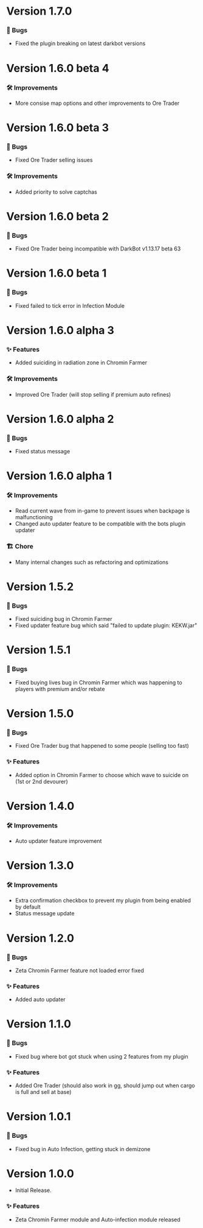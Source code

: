 # Version 1.7.0

### :bug: Bugs
- Fixed the plugin breaking on latest darkbot versions

# Version 1.6.0 beta 4

### :hammer_and_wrench: Improvements
- More consise map options and other improvements to Ore Trader


# Version 1.6.0 beta 3

### :bug: Bugs
- Fixed Ore Trader selling issues

### :hammer_and_wrench: Improvements
- Added priority to solve captchas


# Version 1.6.0 beta 2

### :bug: Bugs
- Fixed Ore Trader being incompatible with DarkBot v1.13.17 beta 63


# Version 1.6.0 beta 1

### :bug: Bugs
- Fixed failed to tick error in Infection Module


# Version 1.6.0 alpha 3

### :sparkles: Features
- Added suiciding in radiation zone in Chromin Farmer

### :hammer_and_wrench: Improvements
- Improved Ore Trader (will stop selling if premium auto refines)


# Version 1.6.0 alpha 2

### :bug: Bugs
- Fixed status message


# Version 1.6.0 alpha 1

### :hammer_and_wrench: Improvements
- Read current wave from in-game to prevent issues when backpage is malfunctioning
- Changed auto updater feature to be compatible with the bots plugin updater

### :building_construction: Chore
- Many internal changes such as refactoring and optimizations


# Version 1.5.2

### :bug: Bugs
- Fixed suiciding bug in Chromin Farmer
- Fixed updater feature bug which said "failed to update plugin: KEKW.jar"


# Version 1.5.1

### :bug: Bugs
- Fixed buying lives bug in Chromin Farmer which was happening to players with premium and/or rebate


# Version 1.5.0

### :bug: Bugs
- Fixed Ore Trader bug that happened to some people (selling too fast)

### :sparkles: Features
- Added option in Chromin Farmer to choose which wave to suicide on (1st or 2nd devourer)


# Version 1.4.0

### :hammer_and_wrench: Improvements
- Auto updater feature improvement


# Version 1.3.0

### :hammer_and_wrench: Improvements
- Extra confirmation checkbox to prevent my plugin from being enabled by default
- Status message update


# Version 1.2.0

### :bug: Bugs
- Zeta Chromin Farmer feature not loaded error fixed

### :sparkles: Features
- Added auto updater


# Version 1.1.0

### :bug: Bugs
- Fixed bug where bot got stuck when using 2 features from my plugin

### :sparkles: Features
- Added Ore Trader (should also work in gg, should jump out when cargo is full and sell at base)


# Version 1.0.1

### :bug: Bugs
- Fixed bug in Auto Infection, getting stuck in demizone


# Version 1.0.0
- Initial Release.

### :sparkles: Features
- Zeta Chromin Farmer module and Auto-infection module released
